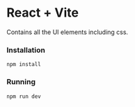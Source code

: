 # React + Vite
Contains all the UI elements including css.
### Installation
`npm install`
### Running
`npm run dev`